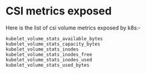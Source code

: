 # CSI metrics exposed

Here is the list of csi volume metrics exposed by k8s:-

```
kubelet_volume_stats_available_bytes
kubelet_volume_stats_capacity_bytes
kubelet_volume_stats_inodes
kubelet_volume_stats_inodes_free
kubelet_volume_stats_inodes_used
kubelet_volume_stats_used_bytes
```
